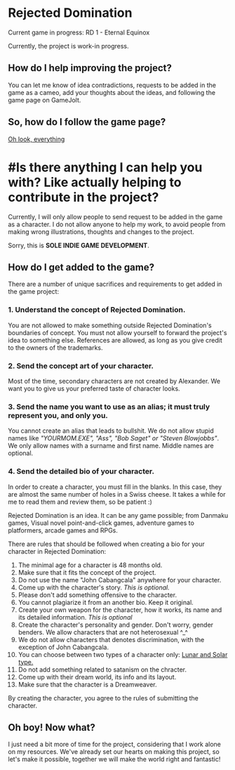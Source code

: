 # Rejected Domination
Current game in progress: RD 1 - Eternal Equinox

Currently, the project is work-in progress.

## How do I help improving the project?
You can let me know of idea contradictions, requests to be added in the game as a cameo, add your thoughts about the ideas, and following the game page on GameJolt.

## So, how do I follow the game page?
[Oh look, everything](http://gamejolt.com/games/project-domination/44303)

#  #Is there anything I can help you with? Like actually helping to contribute in the project?
Currently, I will only allow people to send request to be added in the game as a character. I do not allow anyone to help my work, to avoid people from making wrong illustrations, thoughts and changes to the project.

Sorry, this is **SOLE INDIE GAME DEVELOPMENT**.

## How do I get added to the game?
There are a number of unique sacrifices and requirements to get added in the game project:

### 1. Understand the concept of Rejected Domination.
You are not allowed to make something outside Rejected Domination's boundaries of concept. You must not allow yourself to forward the project's idea to something else. References are allowed, as long as you give credit to the owners of the trademarks.

### 2. Send the concept art of your character.
Most of the time, secondary characters are not created by Alexander. We want you to give us your preferred taste of character looks.

### 3. Send the name you want to use as an alias; it must truly represent you, and only you.
You cannot create an alias that leads to bullshit. We do not allow stupid names like *"YOURMOM.EXE", "Ass", "Bob Saget" or "Steven Blowjobbs"*. We only allow names with a surname and first name. Middle names are optional.

### 4. Send the detailed bio of your character.
In order to create a character, you must fill in the blanks. In this case, they are almost the same number of holes in a Swiss cheese. It takes a while for me to read them and review them, so be patient :)

Rejected Domination is an idea. It can be any game possible; from Danmaku games, Visual novel point-and-click games, adventure games to platformers, arcade games and RPGs.

There are rules that should be followed when creating a bio for your character in Rejected Domination:

1. The minimal age for a character is 48 months old.
2. Make sure that it fits the concept of the project.
3. Do not use the name "John Cabangcala" anywhere for your character.
4. Come up with the character's story. *This is optional.*
5. Please don't add something offensive to the character.
6. You cannot plagiarize it from an another bio. Keep it original.
7. Create your own weapon for the character, how it works, its name and its detailed information. *This is optional*
8. Create the character's personality and gender. Don't worry, gender benders. We allow characters that are not heterosexual ^_^
9. We do not allow characters that denotes discrimination, with the exception of John Cabangcala.
10. You can choose between two types of a character only: [Lunar and Solar type.](http://ramenitro.wikia.com/wiki/Dreamweaver)
11. Do not add something related to satanism on the chracter.
12. Come up with their dream world, its info and its layout.
13. Make sure that the character is a Dreamweaver.

By creating the character, you agree to the rules of submitting the character.

## Oh boy! Now what?
I just need a bit more of time for the project, considering that I work alone on my resources. We've already set our hearts on making this project, so let's make it possible, together we will make the world right and fantastic!

